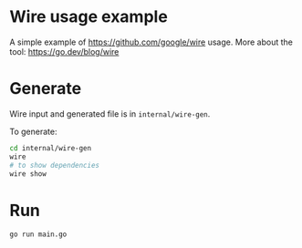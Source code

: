 # Wire usage example
A simple example of https://github.com/google/wire usage.
More about the tool:
https://go.dev/blog/wire

# Generate
Wire input and generated file is in `internal/wire-gen`.

To generate:
```sh
cd internal/wire-gen
wire
# to show dependencies
wire show
```

# Run

```sh
go run main.go
```
